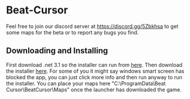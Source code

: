 # Beat-Cursor
Feel free to join our discord server at https://discord.gg/5Zbkhsa to get some maps for the beta or to report any bugs you find.

## Downloading and Installing
First download .net 3.1 so the installer can run from [here](https://github.com/lolapus/Beat-Cursor/raw/main/Dependencies/windowsdesktop-runtime-3.1.9-win-x64.exe).
Then download the installer [here](https://github.com/lolapus/Beat-Cursor/raw/main/Beat%20Cursor%20Installer.msi). For some of you it might say windows smart screen has blocked the app, you can just click more info and then run anyway to run the installer. You can place your maps here "C:\ProgramData\Beat Cursor\BeatCursor\Maps" once the launcher has downloaded the game.
